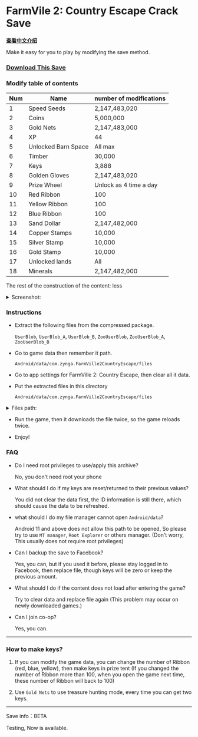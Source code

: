 # FarmVile 2: Country Escape Crack Save

**[查看中文介绍](https://github.com/ender-zhao/game-save/tree/main/Info/FarmVile-2:-Country-Escape/ZH-CN)**

Make it easy for you to play by modifying the save method.

### [Download This Save](https://github.com/ender-zhao/game-save/releases/tag/FarmVile-2-Country-Escape)

### Modify table of contents

Num|   Name              | number of modifications
---|---------------------|-------------------------
1  | Speed Seeds         | 2,147,483,020
2  | Coins               | 5,000,000
3  | Gold Nets           | 2,147,483,000
4  | XP                  | 44
5  | Unlocked Barn Space | All max
6  | Timber              | 30,000
7  | Keys                | 3,888
8  | Golden Gloves       | 2,147,483,020
9  | Prize Wheel         | Unlock as 4 time a day
10 | Red Ribbon          | 100
11 | Yellow Ribbon       | 100
12 | Blue Ribbon         | 100
13 | Sand Dollar         | 2,147,482,000
14 | Copper Stamps       | 10,000
15 | Silver Stamp        | 10,000
16 | Gold Stamp          | 10,000
17 | Unlocked lands      | All
18 | Minerals            | 2,147,482,000

The rest of the construction of the content: less

<details><summary>Screenshot:</summary>

![Screenshot_20220602-100035](https://user-images.githubusercontent.com/77391690/171532871-04a78bef-b29a-4bc7-9b61-a236842dc340.png)

![Screenshot_20220602-100052](https://user-images.githubusercontent.com/77391690/171532936-7b23ed06-8482-4659-9c72-ea52e9b5cb42.png)

</details>

### Instructions

* Extract the following files from the compressed package.

  `UserBlob`, `UserBlob_A`, `UserBlob_B`, `ZooUserBlob`, `ZooUserBlob_A`, `ZooUserBlob_B`

* Go to game data then remember it path.
  
  `Android/data/com.zynga.FarmVille2CountryEscape/files`
  
* Go to app settings for FarmVille 2: Country Escape, then clear all it data.

* Put the extracted files in this directory

  `Android/data/com.zynga.FarmVille2CountryEscape/files`
  
<details><summary>Files path:</summary>
  
```
  Android/data/com.zynga.FarmVille2CountryEscape/files/UserBlob
  Android/data/com.zynga.FarmVille2CountryEscape/files/UserBlob_A
  Android/data/com.zynga.FarmVille2CountryEscape/files/UserBlob_B
  Android/data/com.zynga.FarmVille2CountryEscape/files/ZooUserBlob
  Android/data/com.zynga.FarmVille2CountryEscape/files/ZooUserBlob_A
  Android/data/com.zynga.FarmVille2CountryEscape/files/ZooUserBlob_B
```

</details>

* Run the game, then it downloads the file twice, so the game reloads twice.

* Enjoy!

### FAQ

* Do I need root privileges to use/apply this archive?

  No, you don't need root your phone

* What should I do if my keys are reset/returned to their previous values?
  
  You did not clear the data first, the ID information is still there, which should cause the data to be refreshed.
  
* what should I do my file manager cannot open `Android/data`?

  Android 11 and above does not allow this path to be opened, So please try to use `MT manager`, `Root Explorer` or others manager. (Don't worry, This usually does not require root privileges)

* Can I backup the save to Facebook?

  Yes, you can, but if you used it before, please stay logged in to Facebook, then replace file, though keys will be zero or keep the previous amount.

* What should I do if the content does not load after entering the game?

  Try to clear data and replace file again (This problem may occur on newly downloaded games.)
 
* Can I join co-op?

  Yes, you can.

***
 
 ### How to make keys?
 
1. If you can modify the game data, you can change the number of Ribbon (red, blue, yellow), then make keys in prize tent (If you changed the number of Ribbon more than 100, when you open the game next time, these number of Ribbon will back to 100)

2. Use `Gold Nets` to use treasure hunting mode, every time you can get two keys.

***
Save info：BETA

Testing, Now is available.
